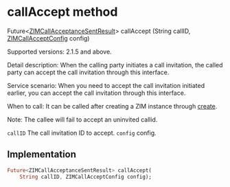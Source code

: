 


# callAccept method








Future&lt;[ZIMCallAcceptanceSentResult](../../zego_uikit_prebuilt_live_audio_room/ZIMCallAcceptanceSentResult-class.md)> callAccept
(String callID, [ZIMCallAcceptConfig](../../zego_uikit_prebuilt_live_audio_room/ZIMCallAcceptConfig-class.md) config)





<p>Supported versions: 2.1.5 and above.</p>
<p>Detail description: When the calling party initiates a call invitation, the called party can accept the call invitation through this interface.</p>
<p>Service scenario: When you need to accept the call invitation initiated earlier, you can accept the call invitation through this interface.</p>
<p>When to call: It can be called after creating a ZIM instance through <a href="../../zego_uikit_prebuilt_live_audio_room/ZIM/create.md">create</a>.</p>
<p>Note: The callee will fail to accept an uninvited callid.</p>
<p><code>callID</code> The call invitation ID to accept.
<code>config</code>  config.</p>



## Implementation

```dart
Future<ZIMCallAcceptanceSentResult> callAccept(
    String callID, ZIMCallAcceptConfig config);
```








